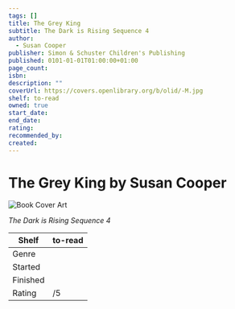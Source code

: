 ```yaml
---
tags: []
title: The Grey King
subtitle: The Dark is Rising Sequence 4
author:
  - Susan Cooper
publisher: Simon & Schuster Children's Publishing
published: 0101-01-01T01:00:00+01:00
page_count:
isbn:
description: ""
coverUrl: https://covers.openlibrary.org/b/olid/-M.jpg
shelf: to-read
owned: true
start_date:
end_date:
rating:
recommended_by:
created:
---
```


# The Grey King by Susan Cooper

![Book Cover Art](https://covers.openlibrary.org/b/olid/-M.jpg)

_The Dark is Rising Sequence 4_

| Shelf | to-read |
| --- | --- |
| Genre |  |
| Started |  |
| Finished |  |
| Rating | /5 |

